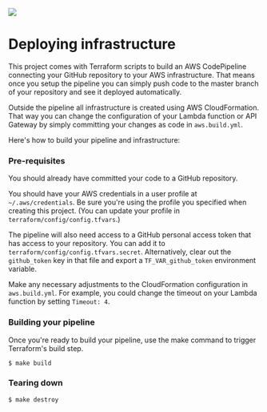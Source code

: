 ![](https://www.politico.com/interactives/cdn/images/badge.svg)

# Deploying infrastructure

This project comes with Terraform scripts to build an AWS CodePipeline connecting your GitHub repository to your AWS infrastructure. That means once you setup the pipeline you can simply push code to the master branch of your repository and see it deployed automatically.

Outside the pipeline all infrastructure is created using AWS CloudFormation. That way you can change the configuration of your Lambda function or API Gateway by simply committing your changes as code in `aws.build.yml`.

Here's how to build your pipeline and infrastructure:

### Pre-requisites

You should already have committed your code to a GitHub repository.

You should have your AWS credentials in a user profile at `~/.aws/credentials`. Be sure you're using the profile you specified when creating this project. (You can update your profile in `terraform/config/config.tfvars`.)

The pipeline will also need access to a GitHub personal access token that has access to your repository. You can add it to `terraform/config/config.tfvars.secret`. Alternatively, clear out the `github_token` key in that file and export a `TF_VAR_github_token` environment variable.

Make any necessary adjustments to the CloudFormation configuration in `aws.build.yml`. For example, you could change the timeout on your Lambda function by setting `Timeout: 4`.

### Building your pipeline

Once you're ready to build your pipeline, use the make command to trigger Terraform's build step.

```
$ make build
```

### Tearing down

```
$ make destroy
```
